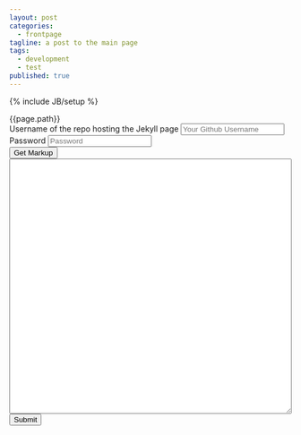 ```yaml
---
layout: post
categories: 
  - frontpage
tagline: a post to the main page
tags: 
  - development
  - test
published: true
---
```


{% include JB/setup %}

<div id="path">{{page.path}}</div>

<form role="form" action="#">
  <div class="form-group">
    <label for="exampleInputEmail1">Username of the repo hosting the Jekyll page</label>
    <input type="text" class="form-control" id="username" placeholder="Your Github Username" />
  </div>
  <div class="form-group">
    <label for="exampleInputPassword1">Password</label>
    <input type="password" class="form-control" id="password" placeholder="Password" />
  </div>
  <button type="submit" class="btn btn-default" onclick="getMarkup();">Get Markup</button>
<textarea rows="30" style="width:100%" id="content">

</textarea>
  <button type="submit" class="btn btn-default" onclick="saveMarkup();">Submit</button>
</form>